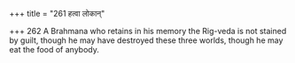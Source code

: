 +++
title = "261 हत्वा लोकान्"

+++
262	A Brahmana who retains in his memory the Rig-veda is not stained by guilt, though he may have destroyed these three worlds, though he may eat the food of anybody.
